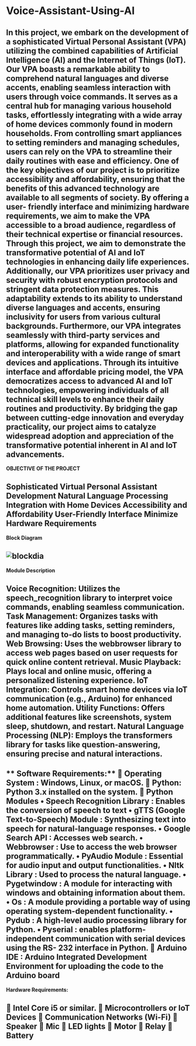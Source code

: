 # Voice-Assistant-Using-AI
In this project, we embark on the development of a sophisticated Virtual Personal Assistant (VPA)
utilizing the combined capabilities of Artificial Intelligence (AI) and the Internet of Things (IoT). Our
VPA boasts a remarkable ability to comprehend natural languages and diverse accents, enabling seamless
interaction with users through voice commands. It serves as a central hub for managing various household
tasks, effortlessly integrating with a wide array of home devices commonly found in modern households.
From controlling smart appliances to setting reminders and managing schedules, users can rely on the
VPA to streamline their daily routines with ease and efficiency.
One of the key objectives of our project is to prioritize accessibility and affordability, ensuring
that the benefits of this advanced technology are available to all segments of society. By offering a user-
friendly interface and minimizing hardware requirements, we aim to make the VPA accessible to a broad
audience, regardless of their technical expertise or financial resources. Through this project, we aim to
demonstrate the transformative potential of AI and IoT technologies in enhancing daily life experiences.
Additionally, our VPA prioritizes user privacy and security with robust encryption protocols and
stringent data protection measures. This adaptability extends to its ability to understand diverse languages
and accents, ensuring inclusivity for users from various cultural backgrounds. Furthermore, our VPA
integrates seamlessly with third-party services and platforms, allowing for expanded functionality and
interoperability with a wide range of smart devices and applications.
Through its intuitive interface and affordable pricing model, the VPA democratizes access to
advanced AI and IoT technologies, empowering individuals of all technical skill levels to enhance their
daily routines and productivity. By bridging the gap between cutting-edge innovation and everyday
practicality, our project aims to catalyze widespread adoption and appreciation of the transformative
potential inherent in AI and IoT advancements.
--------------------------------------------------------------------------------------------------------------------------------------------------------------------
**OBJECTIVE OF THE PROJECT**

Sophisticated Virtual Personal Assistant Development 
Natural Language Processing 
Integration with Home Devices 
Accessibility and Affordability 
User-Friendly Interface 
Minimize Hardware Requirements
--------------------------------------------------------------------------------------------------------------------------------------------------------------------
**Block Diagram**

![blockdia](https://github.com/user-attachments/assets/d2e4bbbf-3d0a-4689-af7c-f71abd37928d)
--------------------------------------------------------------------------------------------------------------------------------------------------------------------
**Module Description**

Voice Recognition: Utilizes the speech_recognition library to interpret voice commands, enabling seamless communication.
Task Management: Organizes tasks with features like adding tasks, setting reminders, and managing to-do lists to boost productivity.
Web Browsing: Uses the webbrowser library to access web pages based on user requests for quick online content retrieval.
Music Playback: Plays local and online music, offering a personalized listening experience.
IoT Integration: Controls smart home devices via IoT communication (e.g., Arduino) for enhanced home automation.
Utility Functions: Offers additional features like screenshots, system sleep, shutdown, and restart.
Natural Language Processing (NLP): Employs the transformers library for tasks like question-answering, ensuring precise and natural interactions.
--------------------------------------------------------------------------------------------------------------------------------------------------------------------
** Software Requirements:**
 Operating System : Windows, Linux, or macOS.
 Python: Python 3.x installed on the system.
 Python Modules
• Speech Recognition Library : Enables the conversion of speech to text
• gTTS (Google Text-to-Speech) Module : Synthesizing text into speech for natural-language
responses.
• Google Search API : Accesses web search.
• Webbrowser : Use to access the web browser programmatically.
• PyAudio Module : Essential for audio input and output functionalities.
• Nltk Library : Used to process the natural language.
• Pygetwindow : A module for interacting with windows and obtaining information about
them.
• Os : A module providing a portable way of using operating system-dependent functionality.
• Pydub : A high-level audio processing library for Python.
• Pyserial : enables platform-independent communication with serial devices using the RS-
232 interface in Python.
 Arduino IDE : Arduino Integrated Development Environment for uploading the code to the
Arduino board
--------------------------------------------------------------------------------------------------------------------------------------------------------------------

**Hardware Requirements:** 

 Intel Core i5 or similar.
 Microcontrollers or IoT Devices
 Communication Networks (Wi-Fi)
 Speaker
 Mic
 LED lights
 Motor
 Relay
 Battery
--------------------------------------------------------------------------------------------------------------------------------------------------------------------



